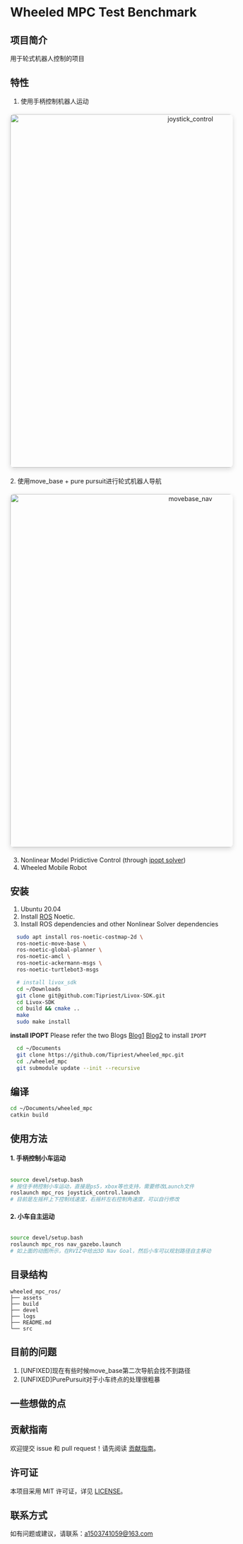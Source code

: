 # Wheeled MPC Test Benchmark

## 项目简介
用于轮式机器人控制的项目

## 特性
1. 使用手柄控制机器人运动
<div align="center" style="margin: 20px 0;">
  <img src="assets/gif/joystick_control.gif"
       alt="joystick_control" 
       title="joystick_control"
       width="800" 
       style="max-width: 100%; height: auto; border-radius: 8px; box-shadow: 0 4px 12px rgba(0,0,0,0.15);"
       loading="lazy"/>
</div>
2. 使用move_base + pure pursuit进行轮式机器人导航
<div align="center" style="margin: 20px 0;">
  <img src="assets/gif/movebase_nav.gif" 
       alt="movebase_nav" 
       title="movebase_nav"
       width="800" 
       style="max-width: 100%; height: auto; border-radius: 8px; box-shadow: 0 4px 12px rgba(0,0,0,0.15);"
       loading="lazy"/>
</div>

3. Nonlinear Model Pridictive Control (through [ipopt solver](https://coin-or.github.io/Ipopt/))  
4. Wheeled Mobile Robot



## 安装

1. Ubuntu 20.04
2. Install [ROS](http://wiki.ros.org/) Noetic.
3. Install ROS dependencies and other Nonlinear Solver dependencies

```bash
  sudo apt install ros-noetic-costmap-2d \
  ros-noetic-move-base \
  ros-noetic-global-planner \
  ros-noetic-amcl \
  ros-noetic-ackermann-msgs \
  ros-noetic-turtlebot3-msgs

  # install livox_sdk
  cd ~/Downloads
  git clone git@github.com:Tipriest/Livox-SDK.git
  cd Livox-SDK
  cd build && cmake ..
  make
  sudo make install

```
**install IPOPT**
Please refer the two Blogs [Blog1](https://blog.csdn.net/weixin_42277529/article/details/126641660) [Blog2](https://blog.csdn.net/asd22222984565/article/details/130794329) to install `IPOPT`

```bash
  cd ~/Documents
  git clone https://github.com/Tipriest/wheeled_mpc.git
  cd ./wheeled_mpc
  git submodule update --init --recursive
```

## 编译

```bash
cd ~/Documents/wheeled_mpc
catkin build
```

## 使用方法

#### 1. 手柄控制小车运动
```bash

source devel/setup.bash
# 按住手柄控制小车运动，直接是ps5，xbox等也支持，需要修改Launch文件
roslaunch mpc_ros joystick_control.launch
# 目前是左摇杆上下控制线速度，右摇杆左右控制角速度，可以自行修改
```
#### 2. 小车自主运动
```bash

source devel/setup.bash
roslaunch mpc_ros nav_gazebo.launch
# 如上面的动图所示，在RVIZ中给出3D Nav Goal，然后小车可以规划路径自主移动
```

## 目录结构

```
wheeled_mpc_ros/
├── assets
├── build
├── devel
├── logs
├── README.md
└── src
```
## 目前的问题
1. [UNFIXED]现在有些时候move_base第二次导航会找不到路径
2. [UNFIXED]PurePursuit对于小车终点的处理很粗暴

## 一些想做的点



## 贡献指南

欢迎提交 issue 和 pull request！请先阅读 [贡献指南](CONTRIBUTING.md)。

## 许可证

本项目采用 MIT 许可证，详见 [LICENSE](LICENSE)。

## 联系方式

如有问题或建议，请联系：a1503741059@163.com

